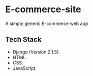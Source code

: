 # E-commerce-site
A simply generic E-commerce web app
## Tech Stack
- Django (Version 2.1.5).
- HTML.
- CSS.
- JavaScript.
